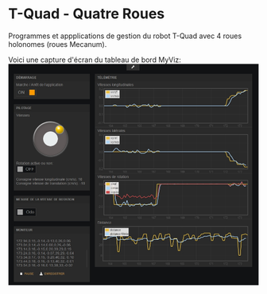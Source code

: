 # T-Quad - Quatre Roues
Programmes et appplications de gestion du robot T-Quad avec 4 roues holonomes (roues Mecanum).

Voici une capture d'écran du tableau de bord MyViz:
![](https://github.com/3sigma/T-Quad-Quatre-Roues/raw/master/images/GitHub_2.jpg)
